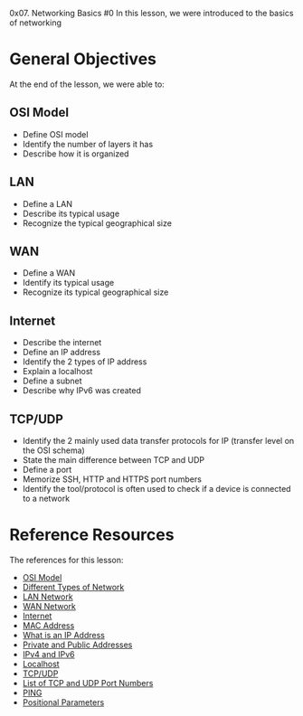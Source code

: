 0x07. Networking Basics #0
In this lesson, we were introduced to the basics of networking

# General Objectives
At the end of the lesson, we were able to:

## OSI Model
- Define OSI model
- Identify the number of layers it has
- Describe how it is organized

## LAN
- Define a LAN
- Describe its typical usage
- Recognize the typical geographical size

## WAN
- Define a WAN
- Identify its typical usage
- Recognize its typical geographical size

## Internet
- Describe the internet
- Define an IP address
- Identify the 2 types of IP address
- Explain a localhost
- Define a subnet
- Describe why IPv6 was created

## TCP/UDP
- Identify the 2 mainly used data transfer protocols for IP (transfer level on the OSI schema)
- State the main difference between TCP and UDP
- Define a port
- Memorize SSH, HTTP and HTTPS port numbers
- Identify the tool/protocol is often used to check if a device is connected to a network

# Reference Resources
The references for this lesson:
- [OSI Model](https://en.wikipedia.org/wiki/OSI_model)
- [Different Types of Network](https://www.lifewire.com/lans-wans-and-other-area-networks-817376)
- [LAN Network](https://en.wikipedia.org/wiki/Local_area_network)
- [WAN Network](https://en.wikipedia.org/wiki/Wide_area_network)
- [Internet](https://en.wikipedia.org/wiki/Internet)
- [MAC Address](https://whatismyipaddress.com/mac-address)
- [What is an IP Address](https://www.bleepingcomputer.com/tutorials/ip-addresses-explained/)
- [Private and Public Addresses](https://www.iplocation.net/public-vs-private-ip-address)
- [IPv4 and IPv6](https://www.webopedia.com/insights/ipv6-ipv4-difference/)
- [Localhost](https://en.wikipedia.org/wiki/Localhost)
- [TCP/UDP](https://www.howtogeek.com/190014/htg-explains-what-is-the-difference-between-tcp-and-udp/)
- [List of TCP and UDP Port Numbers](https://en.wikipedia.org/wiki/List_of_TCP_and_UDP_port_numbers)
- [PING](https://en.wikipedia.org/wiki/Ping_%28networking_utility%29)
- [Positional Parameters](https://www.adminschoice.com/bash-positional-parameters)
